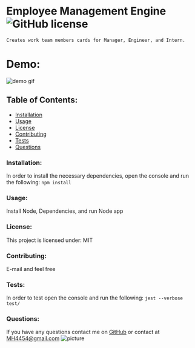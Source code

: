 # Employee Management Engine  ![GitHub license](https://img.shields.io/github/license/Naereen/StrapDown.js.svg)

    Creates work team members cards for Manager, Engineer, and Intern.

# Demo:
  ![demo gif](Images/MyTeamDemo.gif)

## Table of Contents:
* [Installation](#installation)
* [Usage](#usage)
* [License](#license)
* [Contributing](#contributing)
* [Tests](#tests)
* [Questions](#questions)
### Installation:
In order to install the necessary dependencies, open the console and run the following:
```npm install```
### Usage:
Install Node, Dependencies, and run Node app
### License:
This project is licensed under:
MIT
### Contributing:
E-mail and feel free
### Tests:
In order to test open the console and run the following:
```jest --verbose test/```
### Questions:
If you have any questions contact me on [GitHub](https://github.com/MH4454) or contact at MH4454@gmail.com
![picture](https://github.com/MH4454.png?size=80)
